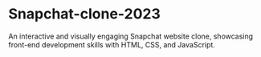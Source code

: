 # Snapchat-clone-2023
 An interactive and visually engaging Snapchat website clone, showcasing front-end development skills with HTML, CSS, and JavaScript.
